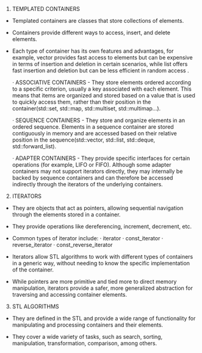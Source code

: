 1. TEMPLATED CONTAINERS

- Templated containers are classes that store collections of elements.

- Containers provide different ways to access, insert, and delete elements.

- Each type of container has its own features and advantages, for example, vector provides fast access to elements but can be expensive in terms of insertion and deletion in certain scenarios, while list offers fast insertion and deletion but can be less efficient in random access .


    · ASSOCIATIVE CONTAINERS
        - They store elements ordered according to a specific criterion, usually a key associated with each element. This means that items are organized and stored based on a value that is used to quickly access them, rather than their position in the container(std::set, std::map, std::multiset, std::multimap...).

    · SEQUENCE CONTAINERS
        - They store and organize elements in an ordered sequence. Elements in a sequence container are stored contiguously in memory and are accessed based on their relative position in the sequence(std::vector, std::list, std::deque, std::forward_list).

    · ADAPTER CONTAINERS
        - They provide specific interfaces for certain operations (for example, LIFO or FIFO). Although some adapter containers may not support iterators directly, they may internally be backed by sequence containers and can therefore be accessed indirectly through the iterators of the underlying containers.


2. ITERATORS

- They are objects that act as pointers, allowing sequential navigation through the elements stored in a container.

- They provide operations like dereferencing, increment, decrement, etc.

- Common types of iterator include:
    · iterator
    · const_iterator
    · reverse_iterator
    · const_reverse_iterator

- Iterators allow STL algorithms to work with different types of containers in a generic way, without needing to know the specific implementation of the container.

- While pointers are more primitive and tied more to direct memory manipulation, iterators provide a safer, more generalized abstraction for traversing and accessing container elements.


3. STL ALGORITHMS

- They are defined in the STL and provide a wide range of functionality for manipulating and processing containers and their elements.

- They cover a wide variety of tasks, such as search, sorting, manipulation, transformation, comparison, among others.